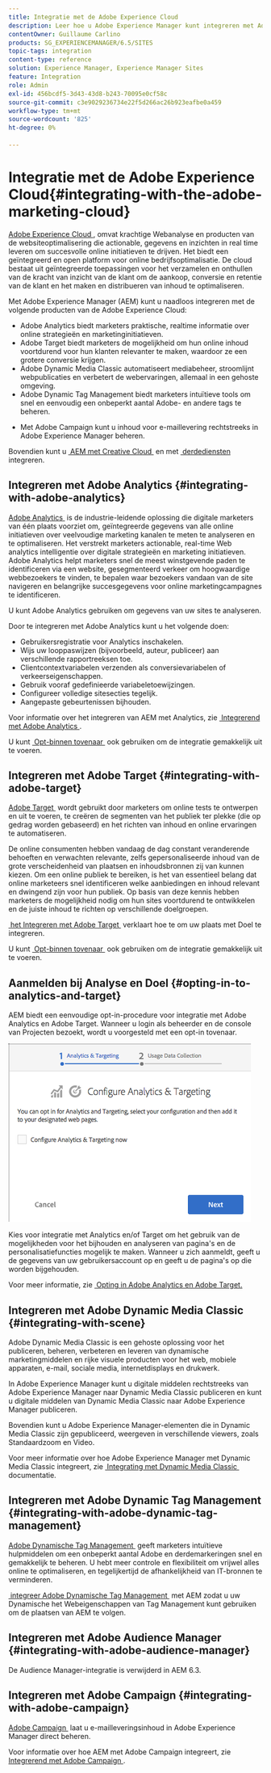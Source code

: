 ```yaml
---
title: Integratie met de Adobe Experience Cloud
description: Leer hoe u Adobe Experience Manager kunt integreren met Adobe Experience Cloud.
contentOwner: Guillaume Carlino
products: SG_EXPERIENCEMANAGER/6.5/SITES
topic-tags: integration
content-type: reference
solution: Experience Manager, Experience Manager Sites
feature: Integration
role: Admin
exl-id: 456bcdf5-3d43-43d8-b243-70095e0cf58c
source-git-commit: c3e9029236734e22f5d266ac26b923eafbe0a459
workflow-type: tm+mt
source-wordcount: '825'
ht-degree: 0%

---
```


# Integratie met de Adobe Experience Cloud{#integrating-with-the-adobe-marketing-cloud}

[&#x200B; Adobe Experience Cloud &#x200B;](https://business.adobe.com/products/marketing-cloud/main.html), omvat krachtige Webanalyse en producten van de websiteoptimalisering die actionable, gegevens en inzichten in real time leveren om succesvolle online initiatieven te drijven. Het biedt een geïntegreerd en open platform voor online bedrijfsoptimalisatie. De cloud bestaat uit geïntegreerde toepassingen voor het verzamelen en onthullen van de kracht van inzicht van de klant om de aankoop, conversie en retentie van de klant en het maken en distribueren van inhoud te optimaliseren.

Met Adobe Experience Manager (AEM) kunt u naadloos integreren met de volgende producten van de Adobe Experience Cloud:

* Adobe Analytics biedt marketers praktische, realtime informatie over online strategieën en marketinginitiatieven.
* Adobe Target biedt marketers de mogelijkheid om hun online inhoud voortdurend voor hun klanten relevanter te maken, waardoor ze een grotere conversie krijgen.
* Adobe Dynamic Media Classic automatiseert mediabeheer, stroomlijnt webpublicaties en verbetert de webervaringen, allemaal in een gehoste omgeving.
* Adobe Dynamic Tag Management biedt marketers intuïtieve tools om snel en eenvoudig een onbeperkt aantal Adobe- en andere tags te beheren.
<!-- Search&Promote is end of life as of September 1, 2022 * Adobe Search&Promote gives marketers the ability to control and optimize the search results on their sites. -->
* Met Adobe Campaign kunt u inhoud voor e-maillevering rechtstreeks in Adobe Experience Manager beheren.

Bovendien kunt u [&#x200B; AEM met Creative Cloud &#x200B;](/help/assets/aem-cc-integration-best-practices.md) en met [&#x200B; derdediensten &#x200B;](/help/sites-administering/third-party-services.md) integreren.

## Integreren met Adobe Analytics {#integrating-with-adobe-analytics}

[&#x200B; Adobe Analytics &#x200B;](https://business.adobe.com/products/analytics/adobe-analytics.html) is de industrie-leidende oplossing die digitale marketers van één plaats voorziet om, geïntegreerde gegevens van alle online initiatieven over veelvoudige marketing kanalen te meten te analyseren en te optimaliseren. Het verstrekt marketers actionable, real-time Web analytics intelligentie over digitale strategieën en marketing initiatieven. Adobe Analytics helpt marketers snel de meest winstgevende paden te identificeren via een website, gesegmenteerd verkeer om hoogwaardige webbezoekers te vinden, te bepalen waar bezoekers vandaan van de site navigeren en belangrijke succesgegevens voor online marketingcampagnes te identificeren.

U kunt Adobe Analytics gebruiken om gegevens van uw sites te analyseren.

Door te integreren met Adobe Analytics kunt u het volgende doen:

* Gebruikersregistratie voor Analytics inschakelen.
* Wijs uw looppaswijzen (bijvoorbeeld, auteur, publiceer) aan verschillende rapportreeksen toe.
* Clientcontextvariabelen verzenden als conversievariabelen of verkeerseigenschappen.
* Gebruik vooraf gedefinieerde variabeletoewijzingen.
* Configureer volledige sitesecties tegelijk.
* Aangepaste gebeurtenissen bijhouden.

Voor informatie over het integreren van AEM met Analytics, zie [&#x200B; Integrerend met Adobe Analytics &#x200B;](/help/sites-administering/adobeanalytics.md).

U kunt [&#x200B; Opt-binnen tovenaar &#x200B;](/help/sites-administering/opt-in.md) ook gebruiken om de integratie gemakkelijk uit te voeren.

## Integreren met Adobe Target {#integrating-with-adobe-target}

[&#x200B; Adobe Target &#x200B;](https://business.adobe.com/products/target/adobe-target.html) wordt gebruikt door marketers om online tests te ontwerpen en uit te voeren, te creëren de segmenten van het publiek ter plekke (die op gedrag worden gebaseerd) en het richten van inhoud en online ervaringen te automatiseren.

De online consumenten hebben vandaag de dag constant veranderende behoeften en verwachten relevante, zelfs gepersonaliseerde inhoud van de grote verscheidenheid van plaatsen en inhoudsbronnen zij van kunnen kiezen. Om een online publiek te bereiken, is het van essentieel belang dat online marketeers snel identificeren welke aanbiedingen en inhoud relevant en dwingend zijn voor hun publiek. Op basis van deze kennis hebben marketers de mogelijkheid nodig om hun sites voortdurend te ontwikkelen en de juiste inhoud te richten op verschillende doelgroepen.

[&#x200B; het Integreren met Adobe Target &#x200B;](/help/sites-administering/target.md) verklaart hoe te om uw plaats met Doel te integreren.

U kunt [&#x200B; Opt-binnen tovenaar &#x200B;](/help/sites-administering/opt-in.md) ook gebruiken om de integratie gemakkelijk uit te voeren.

## Aanmelden bij Analyse en Doel {#opting-in-to-analytics-and-target}

AEM biedt een eenvoudige opt-in-procedure voor integratie met Adobe Analytics en Adobe Target. Wanneer u login als beheerder en de console van Projecten bezoekt, wordt u voorgesteld met een opt-in tovenaar.

![&#x200B; chlimage_1-107 &#x200B;](assets/chlimage_1-107a.png)

Kies voor integratie met Analytics en/of Target om het gebruik van de mogelijkheden voor het bijhouden en analyseren van pagina&#39;s en de personalisatiefuncties mogelijk te maken. Wanneer u zich aanmeldt, geeft u de gegevens van uw gebruikersaccount op en geeft u de pagina&#39;s op die worden bijgehouden.

Voor meer informatie, zie [&#x200B; Opting in Adobe Analytics en Adobe Target.](/help/sites-administering/opt-in.md)

## Integreren met Adobe Dynamic Media Classic {#integrating-with-scene}

Adobe Dynamic Media Classic is een gehoste oplossing voor het publiceren, beheren, verbeteren en leveren van dynamische marketingmiddelen en rijke visuele producten voor het web, mobiele apparaten, e-mail, sociale media, internetdisplays en drukwerk.

In Adobe Experience Manager kunt u digitale middelen rechtstreeks van Adobe Experience Manager naar Dynamic Media Classic publiceren en kunt u digitale middelen van Dynamic Media Classic naar Adobe Experience Manager publiceren.

Bovendien kunt u Adobe Experience Manager-elementen die in Dynamic Media Classic zijn gepubliceerd, weergeven in verschillende viewers, zoals Standaardzoom en Video.

Voor meer informatie over hoe Adobe Experience Manager met Dynamic Media Classic integreert, zie [&#x200B; Integrating met Dynamic Media Classic &#x200B;](/help/sites-administering/scene7.md) documentatie.

## Integreren met Adobe Dynamic Tag Management {#integrating-with-adobe-dynamic-tag-management}

[&#x200B; Adobe Dynamische Tag Management &#x200B;](https://business.adobe.com/products/experience-platform/adobe-experience-platform.html) geeft marketers intuïtieve hulpmiddelen om een onbeperkt aantal Adobe en derdemarkeringen snel en gemakkelijk te beheren. U hebt meer controle en flexibiliteit om vrijwel alles online te optimaliseren, en tegelijkertijd de afhankelijkheid van IT-bronnen te verminderen.

[&#x200B; integreer Adobe Dynamische Tag Management &#x200B;](/help/sites-administering/dtm.md) met AEM zodat u uw Dynamische het Webeigenschappen van Tag Management kunt gebruiken om de plaatsen van AEM te volgen.

## Integreren met Adobe Audience Manager {#integrating-with-adobe-audience-manager}

De Audience Manager-integratie is verwijderd in AEM 6.3.

<!-- Search&Promote is end of life as of September 1, 2022 ## Integrating with Search&Promote {#integrating-with-search-promote} -->

<!-- Search&Promote is end of life as of September 1, 2022 Adobe Search&Promote enables marketers to optimizehow visitors browse, find, compare, and select relevant products and content on web and mobile sites. Businesses can easily promote priority items based on business objectives and visitor intent, and automate merchandising and promotions activity via KPI-based triggers or metrics. -->

<!-- Search&Promote is end of life as of September 1, 2022 Adobe Search&Promote is a reliable and scalable hosted site search application, capable of scaling to millions of pages or products, for heavily visited online businesses ranging from retail to news sites. It offers unprecedented levels of marketer control and metrics-based relevance. -->

<!-- Search&Promote is end of life as of September 1, 2022 For information about integrating AEM and Search&Promote, see [Integrating with Adobe Search&Promote](/help/sites-administering/search-and-promote.md). -->

## Integreren met Adobe Campaign {#integrating-with-adobe-campaign}

[&#x200B; Adobe Campaign &#x200B;](https://business.adobe.com/products/campaign/adobe-campaign.html) laat u e-mailleveringsinhoud in Adobe Experience Manager direct beheren.

Voor informatie over hoe AEM met Adobe Campaign integreert, zie [&#x200B; Integrerend met Adobe Campaign &#x200B;](/help/sites-administering/campaignstandard.md).
